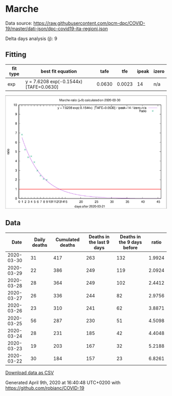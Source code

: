 # Marche

Data source: https://raw.githubusercontent.com/pcm-dpc/COVID-19/master/dati-json/dpc-covid19-ita-regioni.json

Delta days analysis (j): 9

## Fitting 
|fit type|best fit equation|tafe|tfe|ipeak|izero|
|-------|-----|--------|------|---|---|
|exp|y = 7.6208 exp(-0.1544x)  [TAFE=0.0630]|0.0630|0.0023|14|n/a|

![Plot](COVID-19_marche_j9_2020-03-30.png)

## Data
|Date|Daily deaths|Cumulated deaths|Deaths in the last 9 days|Deaths in the 9 days before|ratio|
|----|----------|-----------|-------|--------------------|-----|
|2020-03-30|31|417|263|132|1.9924|
|2020-03-29|22|386|249|119|2.0924|
|2020-03-28|28|364|249|102|2.4412|
|2020-03-27|26|336|244|82|2.9756|
|2020-03-26|23|310|241|62|3.8871|
|2020-03-25|56|287|230|51|4.5098|
|2020-03-24|28|231|185|42|4.4048|
|2020-03-23|19|203|167|32|5.2188|
|2020-03-22|30|184|157|23|6.8261|

[Download data as CSV](COVID-19_marche_j9_2020-03-30.csv)

Generated April 9th, 2020 at 16:40:48 UTC+0200 with https://github.com/robianc/COVID-19
